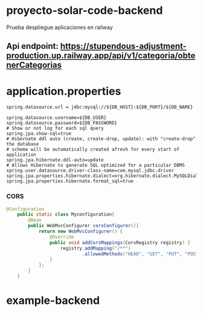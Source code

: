 # proyecto-solar-code-backend
Prueba despliegue aplicaciones en railway
## Api endpoint: https://stupendous-adjustment-production.up.railway.app/api/v1/categoria/obtenerCategorias

# application.properties

```
spring.datasource.url = jdbc:mysql://${DB_HOST}:${DB_PORT}/${DB_NAME}

spring.datasource.username=${DB_USER}
spring.datasource.password=${DB_PASSWORD}
# Show or not log for each sql query
spring.jpa.show-sql=true
# Hibernate ddl auto (create, create-drop, update): with "create-drop" the database
# schema will be automatically created afresh for every start of application
spring.jpa.hibernate.ddl-auto=update
# Allows Hibernate to generate SQL optimized for a particular DBMS
spring.user.datasource.driver-class-name=com.mysql.jdbc.driver
spring.jpa.properties.hibernate.dialect=org.hibernate.dialect.MySQLDialect
spring.jpa.properties.hibernate.format_sql=true
```

### CORS

```Java
@Configuration
	public static class Myconfiguration{
		@Bean
		public WebMvcConfigurer corsConfigurer(){
			return new WebMvcConfigurer() {
				@Override
				public void addCorsMappings(CorsRegistry registry) {
					registry.addMapping("/**")
							.allowedMethods("HEAD", "GET", "PUT", "POST", "DELETE", "PATCH");
				}
			};
		}
	}
```
# example-backend
